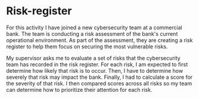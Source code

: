 # Risk-register
For this activity I have joined a new cybersecurity team at a commercial bank. The team is conducting a risk assessment of the bank's current operational environment. As part of the assessment, they are creating a risk register to help them focus on securing the most vulnerable risks. 

My supervisor asks me to evaluate a set of risks that the cybersecurity team has recorded in the risk register. For each risk, I am expected to first determine how likely that risk is to occur. Then, I have to determine how severely that risk may impact the bank. Finally, I had to calculate a score for the severity of that risk. I then compared scores across all risks so my team can determine how to prioritize their attention for each risk.
